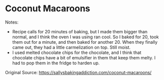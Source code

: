 # Coconut Macaroons

Notes:
* Recipe calls for 20 minutes of baking, but I made them bigger than normal, and I think the oven I was using ran cool.  So I baked for 20, took them out for a minute, and then baked for another 20.  When they finally came out, they had a little carmelization on top.  Still moist.
* I used melted chocolate chips for the chocolate, and I think that chocolate chips have a bit of emulsifier in them that keep them melty. I had to pop them in the fridge to harden up.

Original Source: https://sallysbakingaddiction.com/coconut-macaroons/
